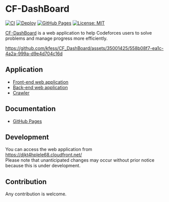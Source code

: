 # CF-DashBoard

[![CI](https://github.com/kfess/CF_DashBoard/actions/workflows/ci.yaml/badge.svg)](https://github.com/kfess/CF_DashBoard/actions/workflows/ci.yaml) [![Deploy](https://github.com/kfess/CF_DashBoard/actions/workflows/deploy.yaml/badge.svg)](https://github.com/kfess/CF_DashBoard/actions/workflows/deploy.yaml) [![GitHub Pages](https://github.com/kfess/CF_DashBoard/actions/workflows/gh-pages.yaml/badge.svg)](https://github.com/kfess/CF_DashBoard/actions/workflows/gh-pages.yaml) [![License: MIT](https://img.shields.io/badge/License-MIT-yellow.svg)](https://opensource.org/licenses/MIT)

[CF-DashBoard](https://github.com/kfess/CF_DashBoard) is a web application to help Codeforces users to solve problems and manage progress more efficiently.

https://github.com/kfess/CF_DashBoard/assets/35001425/558b08f7-ea1c-4a2a-999a-d9e4d704c16d

## Application

- [Front-end web application](https://github.com/kfess/Codeforces_Problems_frontend)
- [Back-end web application](https://github.com/kfess/Codeforces_Problems_backend)
- [Crawler](https://github.com/kfess/CF_DashBoard_crawler)

## Documentation

- [GitHub Pages](https://kfess.github.io/CF_DashBoard/)

## Development

You can access the web application from https://djkt4hplele68.cloudfront.net/  
Please note that unanticipated changes may occur without prior notice because this is under development.

## Contribution

Any contribution is welcome.
